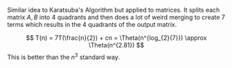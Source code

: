 Similar idea to Karatsuba's Algorithm but applied to matrices.
It splits each matrix $A, B$ into 4 quadrants and then does a lot of weird merging to create 7 terms which results in the 4 quadrants of the output matrix.

$$
T(n) = 7T(\frac{n}{2}) + cn = \Theta(n^{log_{2}{7}}) \approx \Theta(n^{2.81})
$$
This is better than the $n^3$ standard way.